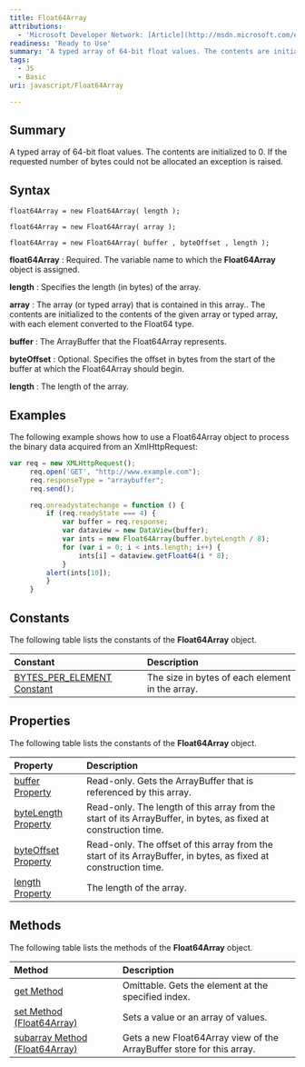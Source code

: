 ```yaml
---
title: Float64Array
attributions:
  - 'Microsoft Developer Network: [Article](http://msdn.microsoft.com/en-us/library/ie/br212931(v=vs.94).aspx)'
readiness: 'Ready to Use'
summary: 'A typed array of 64-bit float values. The contents are initialized to 0. If the requested number of bytes could not be allocated an exception is raised.'
tags:
  - JS
  - Basic
uri: javascript/Float64Array

---
```

## Summary

A typed array of 64-bit float values. The contents are initialized to 0. If the requested number of bytes could not be allocated an exception is raised.

## Syntax

    float64Array = new Float64Array( length );

    float64Array = new Float64Array( array );

    float64Array = new Float64Array( buffer , byteOffset , length );

**float64Array**
:   Required. The variable name to which the **Float64Array** object is assigned.

**length**
:   Specifies the length (in bytes) of the array.

**array**
:   The array (or typed array) that is contained in this array.. The contents are initialized to the contents of the given array or typed array, with each element converted to the Float64 type.

**buffer**
:   The ArrayBuffer that the Float64Array represents.

**byteOffset**
:   Optional. Specifies the offset in bytes from the start of the buffer at which the Float64Array should begin.

**length**
:   The length of the array.

## Examples

The following example shows how to use a Float64Array object to process the binary data acquired from an XmlHttpRequest:

``` js
var req = new XMLHttpRequest();
     req.open('GET', "http://www.example.com");
     req.responseType = "arraybuffer";
     req.send();

     req.onreadystatechange = function () {
         if (req.readyState === 4) {
             var buffer = req.response;
             var dataview = new DataView(buffer);
             var ints = new Float64Array(buffer.byteLength / 8);
             for (var i = 0; i < ints.length; i++) {
                 ints[i] = dataview.getFloat64(i * 8);
             }
         alert(ints[10]);
         }
     }
```

## Constants

The following table lists the constants of the **Float64Array** object.

|Constant|Description|
|:-------|:----------|
|[BYTES\_PER\_ELEMENT Constant](/javascript/Float64Array/BYTES_PER_ELEMENT)|The size in bytes of each element in the array.|

## Properties

The following table lists the constants of the **Float64Array** object.

|Property|Description|
|:-------|:----------|
|[buffer Property](/javascript/Float64Array/byteLength)|Read-only. Gets the ArrayBuffer that is referenced by this array.|
|[byteLength Property](/javascript/Float64Array/byteLength)|Read-only. The length of this array from the start of its ArrayBuffer, in bytes, as fixed at construction time.|
|[byteOffset Property](/javascript/Float64Array/length)|Read-only. The offset of this array from the start of its ArrayBuffer, in bytes, as fixed at construction time.|
|[length Property](/javascript/Float64Array/length)|The length of the array.|

## Methods

The following table lists the methods of the **Float64Array** object.

|Method|Description|
|:-----|:----------|
|[get Method](/javascript/Float64Array/get)|Omittable. Gets the element at the specified index.|
|[set Method (Float64Array)](/javascript/Float64Array/set)|Sets a value or an array of values.|
|[subarray Method (Float64Array)](/javascript/Float64Array/subarray)|Gets a new Float64Array view of the ArrayBuffer store for this array.|

